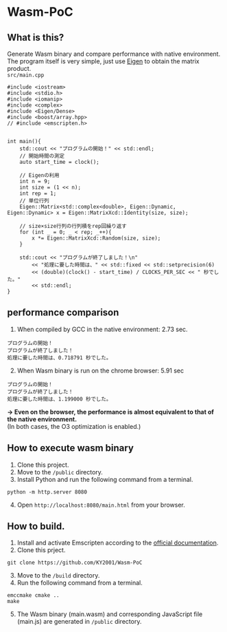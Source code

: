 # Wasm-PoC
## What is this?
Generate Wasm binary and compare performance with native environment.<br>
The program itself is very simple, just use [Eigen](https://eigen.tuxfamily.org/index.php?title=Main_Page) to obtain the matrix product.<br>
`src/main.cpp`
```
#include <iostream>
#include <stdio.h>
#include <iomanip>
#include <complex>
#include <Eigen/Dense>
#include <boost/array.hpp>
// #include <emscripten.h>


int main(){
    std::cout << "プログラムの開始！" << std::endl;
    // 開始時間の測定
    auto start_time = clock();

    // Eigenの利用
    int n = 9;
    int size = (1 << n);
    int rep = 1;
    // 単位行列
    Eigen::Matrix<std::complex<double>, Eigen::Dynamic, Eigen::Dynamic> x = Eigen::MatrixXcd::Identity(size, size);

    // size×size行列の行列積をrep回繰り返す
    for (int _ = 0; _ < rep; _++){
        x *= Eigen::MatrixXcd::Random(size, size);
    }

    std::cout << "プログラムが終了しました！\n" 
        << "処理に要した時間は、" << std::fixed << std::setprecision(6)
        << (double)(clock() - start_time) / CLOCKS_PER_SEC << " 秒でした。" 
        << std::endl;
}
```

## performance comparison
1. When compiled by GCC in the native environment: 2.73 sec.
```
プログラムの開始！
プログラムが終了しました！
処理に要した時間は、0.718791 秒でした。
```

2. When Wasm binary is run on the chrome browser: 5.91 sec
```
プログラムの開始！
プログラムが終了しました！
処理に要した時間は、1.199000 秒でした。
```

<strong>-> Even on the browser, the performance is almost equivalent to that of the native environment.</strong><br>
(In both cases, the O3 optimization is enabled.)


## How to execute wasm binary
1. Clone this project.
2. Move to the `/public` directory.
3. Install Python and run the following command from a terminal.
```
python -m http.server 8080
```
4. Open `http://localhost:8080/main.html` from your browser.

## How to build.
1. Install and activate Emscripten according to the [official documentation](https://emscripten.org/docs/getting_started/downloads.html).
2. Clone this prject.
```
git clone https://github.com/KY2001/Wasm-PoC
```
3. Move to the `/build` directory.
4. Run the following command from a terminal.
```
emccmake cmake ..
make
```
5. The Wasm binary (main.wasm) and corresponding JavaScript file (main.js) are generated in `/public` directory.
